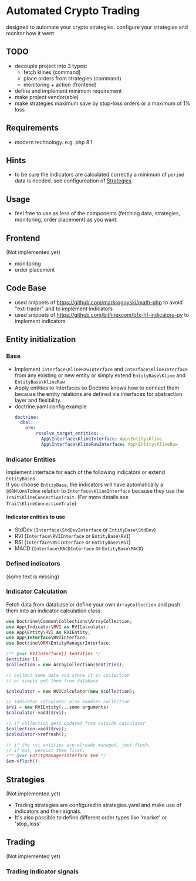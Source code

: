 # Automated Crypto Trading
designed to automate your crypto strategies. configure your strategies and monitor how it went.
## TODO
- decouple project into 3 types:
  - fetch klines (command)
  - place orders from strategies (command)
  - monitoring + action (frontend)
- define and implement minimum requirement
- make project vendor(able)
- make strategies maximum save by stop-loss orders or a maximum of 1% loss
## Requirements
- modern technology. e.g. php 8.1
## Hints
- to be sure the indicators are calculated correctly a minimum of `period` data is needed. see configureation of [Strategies](#strategies). 
## Usage
- feel free to use as less of the components (fetching data, strategies, monitoring, order placement) as you want.
## Frontend
(Not implemented yet)
- monitoring
- order placement
## Code Base
- used snippets of https://github.com/markrogoyski/math-php to avoid "ext-trader" and to implement indicators
- used snippets of https://github.com/bitfinexcom/bfx-hf-indicators-py to implement indicators
## Entity initialization
### Base
- Implement `Interface\KlineRawInterface` and `Interface\KlineInterface` from any existing or new entity or simply extend `EntityBase\Kline` and `EntityBase\KlineRaw`
- Apply entities to Interfaces so Doctrine knows how to connect them because the entity relations are defined via interfaces for abstraction layer and flexibility.
- doctrine.yaml config example
    ```yaml
    doctrine:
      dbal:
        orm:
            resolve_target_entities:
              App\Interface\KlineInterface: App\Entity\Kline
              App\Interface\KlineRawInterface: App\Entity\KlineRaw
    ```
### Indicator Entities
Implement interface for each of the following indicators or extend `EntityBase`s.  
If you choose `EntityBase`, the indicators will have automatically a `@ORM\OneToOne` relation to `Interface\KlineInterface` because they use the `Trait\KlineConnectionTrait`. (For more details see `Trait\KlineConnectionTrate`)
#### Indicator entities to use
  - StdDev (`Interface\StdDevInterface` or `EntityBase\StdDev`)
  - RVI (`Interface\RVIInterface` or `EntityBase\RVI`)
  - RSI (`Interface\RSIInterface` or `EntityBase\RSI`)
  - MACD (`Interface\MACDInterface` or `EntityBase\MACD`)
### Defined indicators
(some text is missing)
### Indicator Calculation
Fetch data from database or define your own `ArrayCollection` and push them into an indicator calculation class:
```php
use Doctrine\Common\Collections\ArrayCollection;
use App\Indicator\RVI as RVICalculator;
use App\Entity\RVI as RVIEntity;
use App\Interface\RVIInterface;
use Doctrine\ORM\EntityManagerInterface;

/** @var RVIInterface[] $entities */
$entities [];
$collection = new ArrayCollection($entities);

// collect some data and store it in collection
// or simply get them from database

$calculator = new RVICalculator(new $collection);

// indicator calculator also handles collection
$rvi = new RVIEntity(...some arguments)
$calculator->add($rvi);

// if collection gets updated from outside calculator
$collection->add($rvi);
$calculator->refresh();

// if the rvi entities are already managed, just flush.
// if not, persist them first.
/** @var EntityManagerInterface $em */
$em->flush();
```
## Strategies
(Not implemented yet)
- Trading strategies are configured in strategies.yaml and make use of indicators and their signals.
- It's also possible to define different order types like 'market' or 'stop_loss'
## Trading
(Not implemented yet)
### Trading indicator signals

